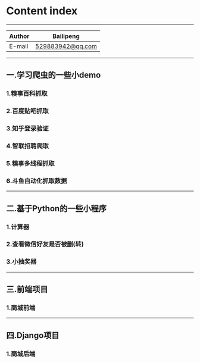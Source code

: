 Content index
=========

****

|Author|Bailipeng|
|---|---
|E-mail|529883942@qq.com


****


## 一.学习爬虫的一些小demo

### 1.糗事百科抓取

### 2.百度贴吧抓取

### 3.知乎登录验证

### 4.智联招聘爬取

### 5.糗事多线程抓取

### 6.斗鱼自动化抓取数据

****

## 二.基于Python的一些小程序
### 1.计算器
### 2.查看微信好友是否被删(转)
### 3.小抽奖器

****

## 三.前端项目
### 1.商城前端

****

## 四.Django项目
### 1.商城后端

